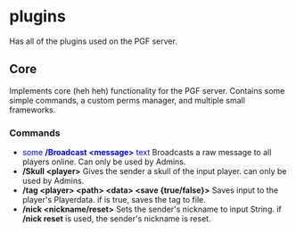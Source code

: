 # plugins
Has all of the plugins used on the PGF server.
## Core
Implements core (heh heh) functionality for the PGF server.
Contains some simple commands, a custom perms manager, and multiple small frameworks.
### Commands
- <span style="color:blue">some **/Broadcast \<message\>** text</span> Broadcasts a raw message to all players online. Can only be used by Admins.
- **/Skull \<player\>** Gives the sender a skull of the input player. can only be used by Admins.
- **/tag \<player\> \<path\> \<data\> \<save \{true/false\}\>** Saves input <data> to the player's Playerdata. if <save> is true, saves the tag to file.
- **/nick \<nickname/reset\>** Sets the sender's nickname to input String. if **/nick reset** is used, the sender's nickname is reset.

